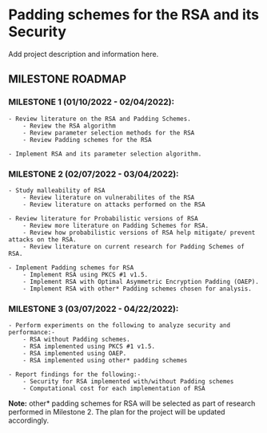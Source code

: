 # Padding schemes for the RSA and its Security

Add project description and information here.

## MILESTONE ROADMAP
### MILESTONE 1 (01/10/2022 - 02/04/2022):
    - Review literature on the RSA and Padding Schemes.
        - Review the RSA algorithm
        - Review parameter selection methods for the RSA
        - Review Padding schemes for the RSA

    - Implement RSA and its parameter selection algorithm.

### MILESTONE 2 (02/07/2022 - 03/04/2022):
    - Study malleability of RSA
        - Review literature on vulnerabilites of the RSA
        - Review literature on attacks performed on the RSA

    - Review literature for Probabilistic versions of RSA
        - Review more literature on Padding Schemes for RSA.
        - Review how probabilistic versions of RSA help mitigate/ prevent attacks on the RSA.
        - Review literature on current research for Padding Schemes of RSA.
    
    - Implement Padding schemes for RSA
        - Implement RSA using PKCS #1 v1.5.
        - Implement RSA with Optimal Asymmetric Encryption Padding (OAEP).
        - Implement RSA with other* Padding schemes chosen for analysis.

### MILESTONE 3 (03/07/2022 - 04/22/2022):
    - Perform experiments on the following to analyze security and performance:-
        - RSA without Padding schemes.
        - RSA implemented using PKCS #1 v1.5.
        - RSA implemented using OAEP.
        - RSA implemented using other* padding schemes
    
    - Report findings for the following:-
        - Security for RSA implemented with/without Padding schemes
        - Computational cost for each implementation of RSA

**Note:** other* padding schemes for RSA will be selected as part of research performed in Milestone 2. The plan for the project will be updated accordingly.